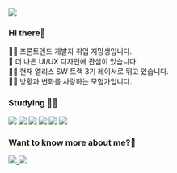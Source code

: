 <img src="https://capsule-render.vercel.app/api?type=waving&color=gradient&height=200&section=header&text=My%20DevLife&fontSize=70&&fontColor=ffffff&fontAlign=30&desc=Seol%20Jiyoon&descAlign=60&descAlignY=55" />
<div>
<h3>Hi there👋</h3>
<p>
👩‍💻 프론트엔드 개발자 취업 지망생입니다.<br>
👀 더 나은 UI/UX 디자인에 관심이 있습니다.<br>
🏃‍♀️ 현재 엘리스 SW 트랙 3기 레이서로 뛰고 있습니다.<br>
🧗‍♀️ 방황과 변화를 사랑하는 모험가입니다.</p>

<h3>Studying 🏊‍♀️</h3>
<div>
<img src="https://img.shields.io/badge/JavaScript-F7DF1E?style=flat&logo=javascript&logoColor=white"/>
<img src="https://img.shields.io/badge/HTML5-E34F26?style=flat&logo=HTML5&logoColor=white">
<img src="https://img.shields.io/badge/CSS3-1572B6?style=flat&logo=CSS3&logoColor=white">
<img src="https://img.shields.io/badge/TypeScript-3178C6?style=flat&logo=TypeScript&logoColor=white">
<img src="https://img.shields.io/badge/mongoDB-47A248?style=flat&logo=MongoDB&logoColor=white">
<img src="https://img.shields.io/badge/React-61DAFB?style=flat&logo=React&logoColor=white">
</div>


### Want to know more about me?💖
<a href="https://devlife-surge.tistory.com/">
<img src="https://img.shields.io/badge/Tistory-000000?style=flat&logo=Tistory&logoColor=white">
</a>
<a href="mailto:gleeyoon95@gmail.com">
<img src="https://img.shields.io/badge/Gmail-EA4335?style=flat&logo=Gmail&logoColor=white">
</a>
</div>
